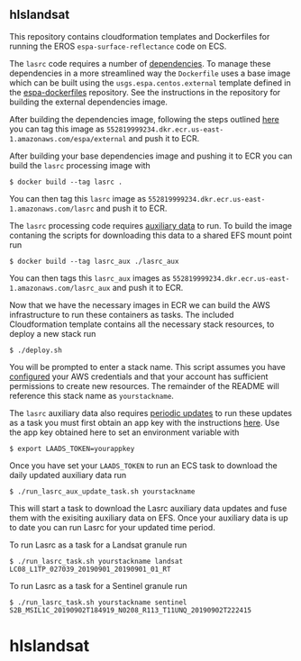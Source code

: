## hlslandsat
This repository contains cloudformation templates and Dockerfiles for running the EROS `espa-surface-reflectance` code on ECS.

The `lasrc` code requires a number of [dependencies](https://github.com/developmentseed/espa-surface-reflectance/tree/master/lasrc#dependencies). To manage these dependencies in a more streamlined way the `Dockerfile` uses a base image which can be built using the `usgs.espa.centos.external` template defined in the [espa-dockerfiles](https://github.com/developmentseed/espa-dockerfiles) repository.
See the instructions in the repository for building the external dependencies image.

After building the dependencies image, following the steps outlined [here](https://docs.aws.amazon.com/AmazonECR/latest/userguide/ECR_AWSCLI.html) you can tag this image as `552819999234.dkr.ecr.us-east-1.amazonaws.com/espa/external` and push it to ECR.

After building your base dependencies image and pushing it to ECR you can build the `lasrc` processing image with
```shell
$ docker build --tag lasrc .
```
You can then tag this `lasrc` image as `552819999234.dkr.ecr.us-east-1.amazonaws.com/lasrc` and push it to ECR.

The `lasrc` processing code requires [auxiliary data](https://github.com/developmentseed/espa-surface-reflectance/tree/master/lasrc#downloads) to run.  To build the image contaning the scripts for downloading this data to a shared EFS mount point run
```shell
$ docker build --tag lasrc_aux ./lasrc_aux
```
You can then tags this `lasrc_aux` images as `552819999234.dkr.ecr.us-east-1.amazonaws.com/lasrc_aux` and push it to ECR.

Now that we have the necessary images in ECR we can build the AWS infrastructure to run these containers as tasks. The included Cloudformation template contains all the necessary stack resources, to deploy a new stack run

```shell
$ ./deploy.sh
```
You will be prompted to enter a stack name.  This script assumes you have [configured](https://docs.aws.amazon.com/cli/latest/userguide/cli-configure-files.html) your AWS credentials and that your account has sufficient permissions to create new resources.  The remainder of the README will reference this stack name as `yourstackname`.

The `lasrc` auxiliary data also requires [periodic updates](https://github.com/developmentseed/espa-surface-reflectance/tree/master/lasrc#auxiliary-data-updates) to run these updates as a task you must first obtain an app key with the instructions [here](https://ladsweb.modaps.eosdis.nasa.gov/tools-and-services/data-download-scripts/#appkeys).
Use the app key obtained here to set an environment variable with
```shell
$ export LAADS_TOKEN=yourappkey
```

Once you have set your `LAADS_TOKEN` to run an ECS task to download the daily updated auxiliary data run
```shell
$ ./run_lasrc_aux_update_task.sh yourstackname
```
This will start a task to download the Lasrc auxiliary data updates and fuse them with the exisiting auxiliary data on EFS.  Once your auxiliary data is up to date you can run Lasrc for your updated time period.

To run Lasrc as a task for a Landsat granule run
```shell
$ ./run_lasrc_task.sh yourstackname landsat LC08_L1TP_027039_20190901_20190901_01_RT
```

To run Lasrc as a task for a Sentinel granule run
```shell
$ ./run_lasrc_task.sh yourstackname sentinel S2B_MSIL1C_20190902T184919_N0208_R113_T11UNQ_20190902T222415
```

# hlslandsat
